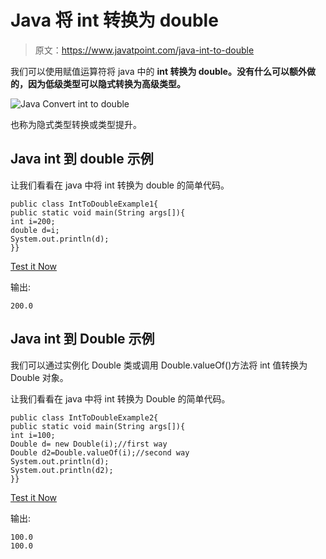 # Java 将 int 转换为 double

> 原文：<https://www.javatpoint.com/java-int-to-double>

我们可以使用赋值运算符将 java 中的 **int 转换为 double。没有什么可以额外做的，因为低级类型可以隐式转换为高级类型。**

![Java Convert int to double](../img/5a06a9150ba6ec3ff56baab1bc3b75ee.png)

也称为隐式类型转换或类型提升。

## Java int 到 double 示例

让我们看看在 java 中将 int 转换为 double 的简单代码。

```
public class IntToDoubleExample1{
public static void main(String args[]){
int i=200;
double d=i;
System.out.println(d);
}}

```

[Test it Now](https://compiler.javatpoint.com/opr/test.jsp?filename=IntToDoubleExample1)

输出:

```
200.0

```

## Java int 到 Double 示例

我们可以通过实例化 Double 类或调用 Double.valueOf()方法将 int 值转换为 Double 对象。

让我们看看在 java 中将 int 转换为 Double 的简单代码。

```
public class IntToDoubleExample2{
public static void main(String args[]){
int i=100;
Double d= new Double(i);//first way
Double d2=Double.valueOf(i);//second way
System.out.println(d);
System.out.println(d2);
}}

```

[Test it Now](https://compiler.javatpoint.com/opr/test.jsp?filename=IntToDoubleExample2)

输出:

```
100.0
100.0

```